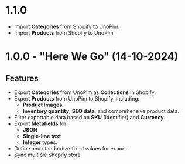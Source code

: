 # 1.1.0
- Import **Categories** from Shopify to UnoPim.
- Import **Products** from Shopify to UnoPim

# 1.0.0 - "Here We Go" (14-10-2024)

## Features
- Export **Categories** from UnoPim as **Collections** in Shopify.
- Export **Products** from UnoPim to Shopify, including:
  - **Product Images**
  - **Inventory quantity**, **SEO data**, and comprehensive product data.
- Filter exportable data based on **SKU** (Identifier) and **Currency**.
- Export **Metafields** for:
  - **JSON**
  - **Single-line text**
  - **Integer** types.
- Define and standardize fixed values for export.
- Sync multiple Shopify store
